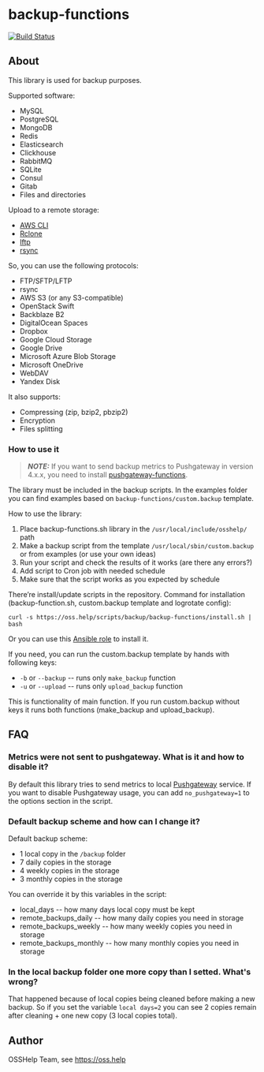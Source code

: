 # backup-functions

[![Build Status](https://drone.osshelp.ru/api/badges/OSSHelp/backup-functions/status.svg)](https://drone.osshelp.ru/OSSHelp/backup-functions)

## About

This library is used for backup purposes.

Supported software:

* MySQL
* PostgreSQL
* MongoDB
* Redis
* Elasticsearch
* Clickhouse
* RabbitMQ
* SQLite
* Consul
* Gitab
* Files and directories

Upload to a remote storage:

* [AWS CLI](https://docs.aws.amazon.com/cli/latest/userguide/cli-chap-install.html)
* [Rclone](https://rclone.org/docs/)
* [lftp](https://lftp.yar.ru/lftp-man.html)
* [rsync](https://linux.die.net/man/1/rsync)

So, you can use the following protocols:

* FTP/SFTP/LFTP
* rsync
* AWS S3 (or any S3-compatible)
* OpenStack Swift
* Backblaze B2
* DigitalOcean Spaces
* Dropbox
* Google Cloud Storage
* Google Drive
* Microsoft Azure Blob Storage
* Microsoft OneDrive
* WebDAV
* Yandex Disk

It also supports:

* Compressing (zip, bzip2, pbzip2)
* Encryption
* Files splitting

### How to use it

> **_NOTE:_**  If you want to send backup metrics to Pushgateway in version 4.x.x, you need to install [pushgateway-functions](https://gitea.osshelp.ru/OSSHelp/pushgateway-functions).

The library must be included in the backup scripts. In the examples folder you can find examples based on `backup-functions/custom.backup` template.

How to use the library:

1. Place backup-functions.sh library in the `/usr/local/include/osshelp/` path
1. Make a backup script from the template `/usr/local/sbin/custom.backup` or from examples (or use your own ideas)
1. Run your script and check the results of it works (are there any errors?)
1. Add script to Cron job with needed schedule
1. Make sure that the script works as you expected by schedule

There’re install/update scripts in the repository. Command for installation (backup-function.sh, custom.backup template and logrotate config):

```shell
curl -s https://oss.help/scripts/backup/backup-functions/install.sh | bash
```

Or you can use this [Ansible role](https://github.com/OSSHelp/ansible-backup-functions) to install it.

If you need, you can run the custom.backup template by hands with following keys:

* `-b` or `--backup` -- runs only `make_backup` function
* `-u` or `--upload` -- runs only `upload_backup` function

This is functionality of main function. If you run custom.backup without keys it runs both functions (make_backup and upload_backup).

## FAQ

### Metrics were not sent to pushgateway. What is it and how to disable it?

By default this library tries to send metrics to local [Pushgateway](https://github.com/prometheus/pushgateway) service. If you want to disable Pushgateway usage, you can add `no_pushgateway=1` to the options section in the script.

### Default backup scheme and how can I change it?

Default backup scheme:

* 1 local copy in the `/backup` folder
* 7 daily copies in the storage
* 4 weekly copies in the storage
* 3 monthly copies in the storage

You can override it by this variables in the script:

* local_days -- how many days local copy must be kept
* remote_backups_daily -- how many daily copies you need in storage
* remote_backups_weekly -- how many weekly copies you need in storage
* remote_backups_monthly -- how many monthly copies you need in storage

### In the local backup folder one more copy than I setted. What's wrong?

That happened because of local copies being cleaned before making a new backup. So if you set the variable `local days=2` you can see 2 copies remain after cleaning + one new copy (3 local copies total).

## Author

OSSHelp Team, see <https://oss.help>
